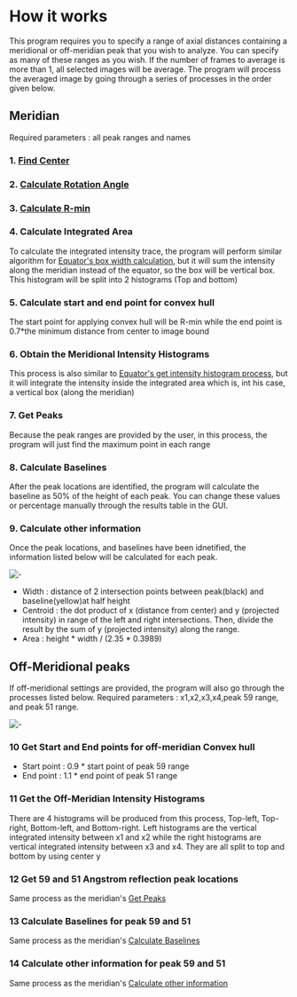 # How it works

This program requires you to specify a range of axial distances containing a  meridional or off-meridian peak that you wish to analyze. You can specify as many of these ranges as you wish. If the number of frames to average is more than 1, all selected images will be average. The program will process the averaged image by going through a series of processes in the order given below. 

## Meridian
Required parameters : all peak ranges and names
### 1. [Find Center](../Image-Processing-Functions.html#finding-center)
### 2. [Calculate Rotation Angle](../Image-Processing-Functions.html#calculate-rotation-angle)
### 3. [Calculate R-min](../Image-Processing-Functions.html#calculate-r-min)
### 4. Calculate Integrated Area
To calculate the integrated intensity trace, the program will perform similar algorithm for [Equator's box width calculation](../Equator/Equator--How-it-works.html#4-calculate-box-width), but it will sum the intensity along the meridian instead of the equator, so the box will be vertical box. This histogram will be split into 2 histograms (Top and bottom)
### 5. Calculate start and end point for convex hull
The start point for applying convex hull will be R-min while the end point is 0.7\*the minimum distance from center to image bound
### 6. Obtain the Meridional Intensity Histograms
This process is also similar to [Equator's get intensity histogram process](../Equator/Equator--How-it-works.html#5-get-intensity-histogram), but it will integrate the intensity inside the integrated area which is, int his case,  a vertical box (along the meridian)
### 7. Get Peaks
Because the peak ranges are provided by the user, in this process, the program will just find the maximum point in each range
### 8. Calculate Baselines
After the peak locations are identified, the program will calculate the baseline as 50% of the height of each peak. You can change these values or percentage manually through the results table in the GUI.
### 9. Calculate other information
Once the peak locations, and baselines have been idnetified, the information listed below will be calculated for each peak.

![-](/images/PT/baseline.png)

- Width : distance of 2 intersection points between peak(black) and baseline(yellow)at half height
- Centroid : the dot product of x (distance from center) and y (projected intensity) in range of the left and right intersections. Then, divide the result by the sum of y (projected intensity) along the range.
- Area : height * width / (2.35 * 0.3989)

## Off-Meridional peaks
If off-meridional settings are provided, the program will also go through the processes listed below. 
Required parameters : x1,x2,x3,x4,peak 59 range, and peak 51 range.

![-](/images/DC/offmer.png)

### 10 Get Start and End points for off-meridian Convex hull
- Start point : 0.9 * start point of peak 59 range
- End point : 1.1 * end point of peak 51 range

### 11 Get the Off-Meridian Intensity Histograms
There are 4 histograms will be produced from this process, Top-left, Top-right, Bottom-left, and Bottom-right. Left histograms are the vertical integrated intensity between x1 and x2 while the right histograms are vertical integrated intensity between x3 and x4. They are all split to top and bottom by using center y

### 12 Get 59 and 51 Angstrom  reflection  peak locations
Same process as the meridian's [Get Peaks](#7-get-peaks)

### 13 Calculate Baselines for peak 59 and 51
Same process as the meridian's [Calculate Baselines](#8-calculate-baselines)

### 14 Calculate other information for peak 59 and 51
Same process as the meridian's [Calculate other information](#9-calculate-other-information)